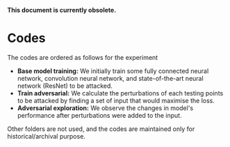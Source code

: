 **This document is currently obsolete.**

# Codes

The codes are ordered as follows for the experiment

* **Base model training:** We initially train some fully connected neural network, convolution neural network, and state-of-the-art neural network (ResNet) to be attacked.
* **Train adversarial:** We calculate the perturbations of each testing points to be attacked by finding a set of input that would maximise the loss.
* **Adversarial exploration:** We observe the changes in model's performance after perturbations were added to the input.

Other folders are not used, and the codes are maintained only for historical/archival purpose.